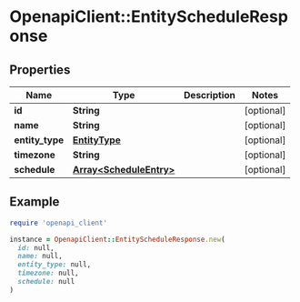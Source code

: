 # OpenapiClient::EntityScheduleResponse

## Properties

| Name | Type | Description | Notes |
| ---- | ---- | ----------- | ----- |
| **id** | **String** |  | [optional] |
| **name** | **String** |  | [optional] |
| **entity_type** | [**EntityType**](EntityType.md) |  | [optional] |
| **timezone** | **String** |  | [optional] |
| **schedule** | [**Array&lt;ScheduleEntry&gt;**](ScheduleEntry.md) |  | [optional] |

## Example

```ruby
require 'openapi_client'

instance = OpenapiClient::EntityScheduleResponse.new(
  id: null,
  name: null,
  entity_type: null,
  timezone: null,
  schedule: null
)
```

